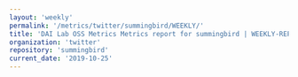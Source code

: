 ```yaml
---
layout: 'weekly'
permalink: '/metrics/twitter/summingbird/WEEKLY/'
title: 'DAI Lab OSS Metrics Metrics report for summingbird | WEEKLY-REPORT-2019-10-25'
organization: 'twitter'
repository: 'summingbird'
current_date: '2019-10-25'
---
```


